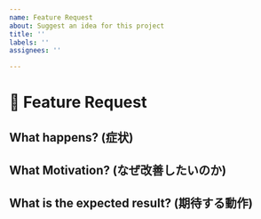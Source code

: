 ```yaml
---
name: Feature Request
about: Suggest an idea for this project
title: ''
labels: ''
assignees: ''

---
```


# :rocket: Feature Request

## What happens? (症状)

## What Motivation? (なぜ改善したいのか)

## What is the expected result? (期待する動作)
